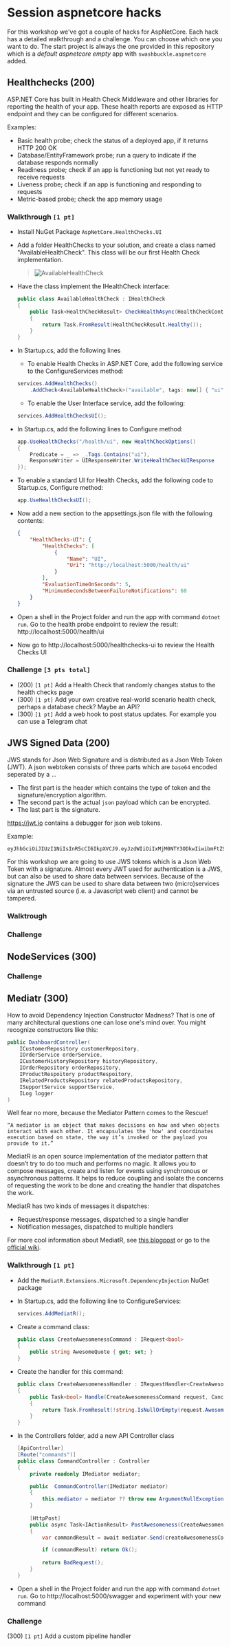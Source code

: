 # Session aspnetcore hacks

For this workshop we've got a couple of hacks for AspNetCore. Each hack has a detailed walkthrough and a challenge. You can choose which one you want to do.
The start project is always the one provided in this repository which is a *default aspnetcore empty* app with `swashbuckle.aspnetcore` added.

## Healthchecks (200)
ASP.NET Core has built in Health Check Middleware and other libraries for reporting the health of your app. These health reports are exposed as HTTP endpoint and they can be configured for different scenarios.

Examples:
- Basic health probe; check the status of a deployed app, if it returns HTTP 200 OK
- Database/EntityFramework probe; run a query to indicate if the database responds normally
- Readiness probe; check if an app is functioning but not yet ready to receive requests
- Liveness probe; check if an app is functioning and responding to requests
- Metric-based probe; check the app memory usage

### Walkthrough `[1 pt]` 
- Install NuGet Package `AspNetCore.HealthChecks.UI`

- Add a folder HealthChecks to your solution, and create a class named "AvailableHealthCheck". This class will be our first Health Check implementation.
    > ![AvailableHealthCheck](images/healthchecks_available.png)

- Have the class implement the IHealthCheck interface:
    ```csharp
    public class AvailableHealthCheck : IHealthCheck
    {
        public Task<HealthCheckResult> CheckHealthAsync(HealthCheckContext context, CancellationToken cancellationToken = default)
        {
            return Task.FromResult(HealthCheckResult.Healthy());
        }
    }
    ```

- In Startup.cs, add the following lines
    - To enable Health Checks in ASP.NET Core, add the following service to the ConfigureServices method:
    ```csharp
    services.AddHealthChecks()
        .AddCheck<AvailableHealthCheck>("available", tags: new[] { "ui" });
    ```
    - To enable the User Interface service, add the following:
    ```csharp
    services.AddHealthChecksUI();
    ```

- In Startup.cs, add the following lines to Configure method:
    ```csharp
    app.UseHealthChecks("/health/ui", new HealthCheckOptions()
    {
        Predicate = _ => _.Tags.Contains("ui"),
        ResponseWriter = UIResponseWriter.WriteHealthCheckUIResponse
    });
    ```

- To enable a standard UI for Health Checks, add the following code to Startup.cs, Configure method:
    ```csharp
    app.UseHealthChecksUI();
    ```

- Now add a new section to the appsettings.json file with the following contents:
    ```json
    {
        "HealthChecks-UI": {
            "HealthChecks": [
                {
                    "Name": "UI",
                    "Uri": "http://localhost:5000/health/ui"
                }
            ],
            "EvaluationTimeOnSeconds": 5,
            "MinimumSecondsBetweenFailureNotifications": 60
        }
    }
    ```

- Open a shell in the Project folder and run the app with command `dotnet run`. Go to the health probe endpoint to review the result: http://localhost:5000/health/ui

- Now go to http://localhost:5000/healthchecks-ui to review the Health Checks UI

### Challenge `[3 pts total]` 
- (200) `[1 pt]` Add a Health Check that randomly changes status to the health checks page
- (300) `[1 pt]` Add your own creative real-world scenario health check, perhaps a database check? Maybe an API?
- (300) `[1 pt]` Add a web hook to post status updates. For example you can use a Telegram chat

## JWS Signed Data (200)

JWS stands for Json Web Signature and is distributed as a Json Web Token (JWT).
A json webtoken consists of three parts which are `base64` encoded seperated by a `.`.

- The first part is the header which contains the type of token and the signature/encryption algorithm.
- The second part is the actual `json` payload which can be encrypted.
- The last part is the signature.

https://jwt.io contains a debugger for json web tokens.

Example:
```
eyJhbGciOiJIUzI1NiIsInR5cCI6IkpXVCJ9.eyJzdWIiOiIxMjM0NTY3ODkwIiwibmFtZSI6IkpvaG4gRG9lIiwiaWF0IjoxNTE2MjM5MDIyfQ.SflKxwRJSMeKKF2QT4fwpMeJf36POk6yJV_adQssw5c
```

For this workshop we are going to use JWS tokens which is a Json Web Token with a signature. Almost every JWT used for authentication is a JWS, but can also be used to share data between services. Because of the signature the JWS can be used to share data between two (micro)services via an untrusted source (i.e. a Javascript web client) and cannot be tampered.

### Walktrough


### Challenge

## NodeServices (300)

### Challenge

## Mediatr (300)

How to avoid Dependency Injection Constructor Madness? That is one of many architectural questions one can lose one's mind over. You might recognize constructors like this:
```csharp
public DashboardController(
    ICustomerRepository customerRepository,
    IOrderService orderService,
    ICustomerHistoryRepository historyRepository,
    IOrderRepository orderRepository,
    IProductRespoitory productRespoitory,
    IRelatedProductsRepository relatedProductsRepository,
    ISupportService supportService,
    ILog logger
)
```

Well fear no more, because the Mediator Pattern comes to the Rescue!

    “A mediator is an object that makes decisions on how and when objects interact with each other. It encapsulates the 'how' and coordinates execution based on state, the way it’s invoked or the payload you provide to it.”

MediatR is an open source implementation of the mediator pattern that doesn’t try to do too much and performs no magic. It allows you to compose messages, create and listen for events using synchronous or asynchronous patterns. It helps to reduce coupling and isolate the concerns of requesting the work to be done and creating the handler that dispatches the work.

MediatR has two kinds of messages it dispatches:
- Request/response messages, dispatched to a single handler
- Notification messages, dispatched to multiple handlers

For more cool information about MediatR, see [this blogpost](https://blogs.msdn.microsoft.com/cdndevs/2016/01/26/simplifying-development-and-separating-concerns-with-mediatr/) or go to the [official wiki](https://github.com/jbogard/MediatR/wiki).

### Walkthrough `[1 pt]`

- Add the `MediatR.Extensions.Microsoft.DependencyInjection` NuGet package


- In Startup.cs, add the following line to ConfigureServices:
    ```csharp
    services.AddMediatR();
    ```

- Create a command class:
    ```csharp
    public class CreateAwesomenessCommand : IRequest<bool>
    {
        public string AwesomeQuote { get; set; }
    }
    ```

- Create the handler for this command:
    ```csharp
    public class CreateAwesomenessHandler : IRequestHandler<CreateAwesomenessCommand, bool>
    {
        public Task<bool> Handle(CreateAwesomenessCommand request, CancellationToken cancellationToken)
        {
            return Task.FromResult(!string.IsNullOrEmpty(request.AwesomeQuote));
        }
    }
    ```

- In the Controllers folder, add a new API Controller class
    ```csharp
    [ApiController]
    [Route("commands")]
    public class CommandController : Controller
    {
        private readonly IMediator mediator;

        public  CommandController(IMediator mediator)
        {
            this.mediator = mediator ?? throw new ArgumentNullException(nameof(mediator));
        }
        
        [HttpPost]
        public async Task<IActionResult> PostAwesomeness(CreateAwesomenessCommand createAwesomenessCommand)
        {
            var commandResult = await mediator.Send(createAwesomenessCommand);

            if (commandResult) return Ok();
            
            return BadRequest();
        }
    }
    ```

- Open a shell in the Project folder and run the app with command `dotnet run`. Go to http://localhost:5000/swagger and experiment with your new command

### Challenge

(300) `[1 pt]` Add a custom pipeline handler
